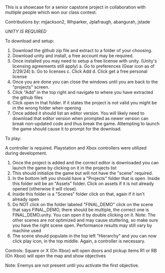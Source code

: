This is a showcase for a senior capstone project in collaboration with multiple people which won our class contest.

Contributions by:
mjjackson2,
Whparker,
Jplafraugh,
abangurah,
jstade

*UNITY IS REQUIRED* 

To download and setup:
1. Download the github zip file and extract to a folder of your choosing.
2. Download unity and install, a free account may be required. 
3. Once installed you may need to setup a free license with unity. (Unity's licensing agreements still apply)
	a. Go to preferences (Gear icon as of 2/29/24)
	b. Go to licenses
	c. Click Add
	d. Click get a free personal license 
4. Once you are done you can close the windows until you are back to the "projects" screen.
5. Click "Add" in the top right and navigate to where you have extracted the github files
6. Click open in that folder. If it states the project is not valid you might be in the wrong folder when opening
7. Once added it should list an editor version. You will likely need to download that editor version when prompted as newer version can break non-updated code and thus break the game. Attempting to launch the game should cause it to prompt for the download.

To play:

A controller is required. Playstation and Xbox controllers were utilized during development.

1. Once the project is added and the correct editor is downloaded you can launch the game by clicking on it in the projects list
2. This should initialize the game but will not have the "scene" required.
3. In the bottom left you should have a "Projects" folder that is open. Inside this folder will be an "Assets" folder. Click on assets if it is not already opened (otherwise it will close).
3. Inside this folder is a "Scenes" folder click on that, again if it isn't already open
4. Do NOT click on the folder labeled "FINAL_DEMO" click on the scene that says FINAL_DEMO, there should be multiple, the correct one is FINAL_DEMO.unity. You can open it by double clicking on it.
	Note: The other scenes are not optimized and may cause stuttering, so make sure you have the right scene open. Performance 	results may still vary by machine used
5. The scene should populate in the top left "Hierarchy" and you can now click play icon, in the top middle. Again, a controller is necessary.

Controls:
Square or X (On Xbox) will open doors and pickup items
R1 or RB (On Xbox) will open the map and show objectives

Note: Enemys are not present until you activate the first objective.
